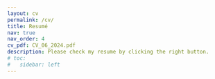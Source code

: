 ```yaml
---
layout: cv
permalink: /cv/
title: Resumé
nav: true
nav_order: 4
cv_pdf: CV_06_2024.pdf
description: Please check my resume by clicking the right button. 
# toc:
#   sidebar: left
---
```

